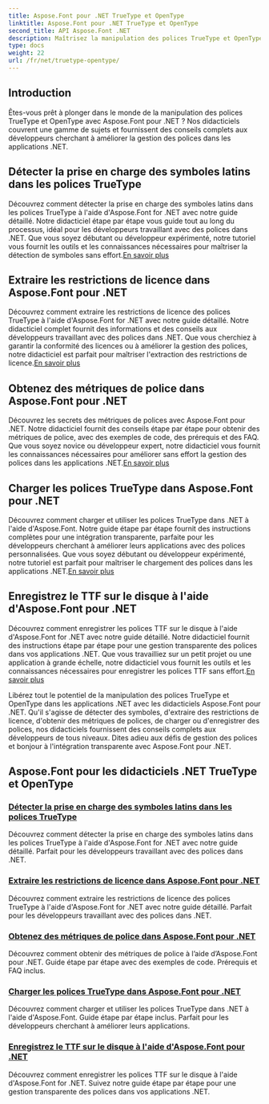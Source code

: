 ```yaml
---
title: Aspose.Font pour .NET TrueType et OpenType
linktitle: Aspose.Font pour .NET TrueType et OpenType
second_title: API Aspose.Font .NET
description: Maîtrisez la manipulation des polices TrueType et OpenType avec les didacticiels Aspose.Font pour .NET. Apprenez à détecter les symboles, à extraire les restrictions de licence. charger et enregistrer les polices.
type: docs
weight: 22
url: /fr/net/truetype-opentype/
---
```


## Introduction

Êtes-vous prêt à plonger dans le monde de la manipulation des polices TrueType et OpenType avec Aspose.Font pour .NET ? Nos didacticiels couvrent une gamme de sujets et fournissent des conseils complets aux développeurs cherchant à améliorer la gestion des polices dans les applications .NET.

## Détecter la prise en charge des symboles latins dans les polices TrueType

Découvrez comment détecter la prise en charge des symboles latins dans les polices TrueType à l'aide d'Aspose.Font for .NET avec notre guide détaillé. Notre didacticiel étape par étape vous guide tout au long du processus, idéal pour les développeurs travaillant avec des polices dans .NET. Que vous soyez débutant ou développeur expérimenté, notre tutoriel vous fournit les outils et les connaissances nécessaires pour maîtriser la détection de symboles sans effort.[En savoir plus](./detect-latin-symbols-support-truetype-fonts/)

## Extraire les restrictions de licence dans Aspose.Font pour .NET

 Découvrez comment extraire les restrictions de licence des polices TrueType à l'aide d'Aspose.Font for .NET avec notre guide détaillé. Notre didacticiel complet fournit des informations et des conseils aux développeurs travaillant avec des polices dans .NET. Que vous cherchiez à garantir la conformité des licences ou à améliorer la gestion des polices, notre didacticiel est parfait pour maîtriser l'extraction des restrictions de licence.[En savoir plus](./extract-license-restrictions/)

## Obtenez des métriques de police dans Aspose.Font pour .NET

Découvrez les secrets des métriques de polices avec Aspose.Font pour .NET. Notre didacticiel fournit des conseils étape par étape pour obtenir des métriques de police, avec des exemples de code, des prérequis et des FAQ. Que vous soyez novice ou développeur expert, notre didacticiel vous fournit les connaissances nécessaires pour améliorer sans effort la gestion des polices dans les applications .NET.[En savoir plus](./get-font-metrics/)

## Charger les polices TrueType dans Aspose.Font pour .NET

 Découvrez comment charger et utiliser les polices TrueType dans .NET à l'aide d'Aspose.Font. Notre guide étape par étape fournit des instructions complètes pour une intégration transparente, parfaite pour les développeurs cherchant à améliorer leurs applications avec des polices personnalisées. Que vous soyez débutant ou développeur expérimenté, notre tutoriel est parfait pour maîtriser le chargement des polices dans les applications .NET.[En savoir plus](./load-truetype-fonts/)

## Enregistrez le TTF sur le disque à l'aide d'Aspose.Font pour .NET

Découvrez comment enregistrer les polices TTF sur le disque à l'aide d'Aspose.Font for .NET avec notre guide détaillé. Notre didacticiel fournit des instructions étape par étape pour une gestion transparente des polices dans vos applications .NET. Que vous travailliez sur un petit projet ou une application à grande échelle, notre didacticiel vous fournit les outils et les connaissances nécessaires pour enregistrer les polices TTF sans effort.[En savoir plus](./save-ttf-to-disc/)

Libérez tout le potentiel de la manipulation des polices TrueType et OpenType dans les applications .NET avec les didacticiels Aspose.Font pour .NET. Qu'il s'agisse de détecter des symboles, d'extraire des restrictions de licence, d'obtenir des métriques de polices, de charger ou d'enregistrer des polices, nos didacticiels fournissent des conseils complets aux développeurs de tous niveaux. Dites adieu aux défis de gestion des polices et bonjour à l'intégration transparente avec Aspose.Font pour .NET. 
## Aspose.Font pour les didacticiels .NET TrueType et OpenType
### [Détecter la prise en charge des symboles latins dans les polices TrueType](./detect-latin-symbols-support-truetype-fonts/)
Découvrez comment détecter la prise en charge des symboles latins dans les polices TrueType à l'aide d'Aspose.Font for .NET avec notre guide détaillé. Parfait pour les développeurs travaillant avec des polices dans .NET.
### [Extraire les restrictions de licence dans Aspose.Font pour .NET](./extract-license-restrictions/)
Découvrez comment extraire les restrictions de licence des polices TrueType à l'aide d'Aspose.Font for .NET avec notre guide détaillé. Parfait pour les développeurs travaillant avec des polices dans .NET.
### [Obtenez des métriques de police dans Aspose.Font pour .NET](./get-font-metrics/)
Découvrez comment obtenir des métriques de police à l’aide d’Aspose.Font pour .NET. Guide étape par étape avec des exemples de code. Prérequis et FAQ inclus.
### [Charger les polices TrueType dans Aspose.Font pour .NET](./load-truetype-fonts/)
Découvrez comment charger et utiliser les polices TrueType dans .NET à l'aide d'Aspose.Font. Guide étape par étape inclus. Parfait pour les développeurs cherchant à améliorer leurs applications.
### [Enregistrez le TTF sur le disque à l'aide d'Aspose.Font pour .NET](./save-ttf-to-disc/)
Découvrez comment enregistrer les polices TTF sur le disque à l'aide d'Aspose.Font for .NET. Suivez notre guide étape par étape pour une gestion transparente des polices dans vos applications .NET.